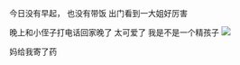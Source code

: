 今日没有早起， 也没有带饭
出门看到一大姐好厉害


晚上和小侄子打电话回家晚了
太可爱了
我是不是一个精孩子
![](http://upload-images.jianshu.io/upload_images/6904315-f2bee342b833dbca.jpg?imageMogr2/auto-orient/strip%7CimageView2/2/w/1080/q/50)

妈给我寄了药
